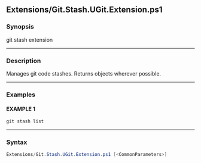 
Extensions/Git.Stash.UGit.Extension.ps1
---------------------------------------




### Synopsis
git stash extension



---


### Description

Manages git code stashes.  Returns objects wherever possible.



---


### Examples
#### EXAMPLE 1
```PowerShell
git stash list
```



---


### Syntax
```PowerShell
Extensions/Git.Stash.UGit.Extension.ps1 [<CommonParameters>]
```



